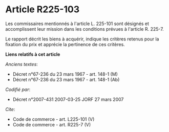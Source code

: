 # Article R225-103

Les commissaires mentionnés à l'article L. 225-101 sont désignés et accomplissent leur mission dans les conditions prévues à
l'article R. 225-7. 

Le rapport décrit les biens à acquérir, indique les critères retenus pour la fixation du prix et apprécie la pertinence de
ces critères.

**Liens relatifs à cet article**

_Anciens textes_:

  - Décret n°67-236 du 23 mars 1967 - art. 148-1 (M)
  - Décret n°67-236 du 23 mars 1967 - art. 148-1 (Ab)

_Codifié par_:

  - Décret n°2007-431 2007-03-25 JORF 27 mars 2007

_Cite_:

  - Code de commerce - art. L225-101 (V)
  - Code de commerce - art. R225-7 (V)
